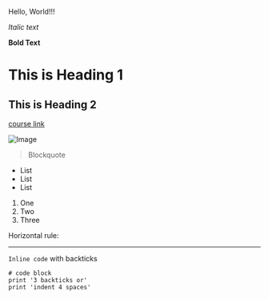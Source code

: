 Hello, World!!! 

*Italic text*

**Bold Text**

# This is Heading 1

## This is Heading 2

[course link](https://ucsd-cse15l-w22.github.io/week/week2/)

![Image](https://www.thesprucepets.com/thmb/wpN_ZunUaRQAc_WRdAQRxeTbyoc=/4231x2820/filters:fill(auto,1)/adorable-white-pomeranian-puppy-spitz-921029690-5c8be25d46e0fb000172effe.jpg)

> Blockquote

* List
* List
* List

1. One
2. Two
3. Three

Horizontal rule:

---

`Inline code` with backticks	

```
# code block
print '3 backticks or'
print 'indent 4 spaces'
```
